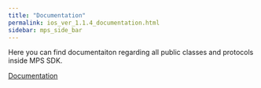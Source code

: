 ```yaml
---
title: "Documentation"
permalink: ios_ver_1.1.4_documentation.html
sidebar: mps_side_bar
---
```

Here you can find documentaiton regarding all public classes and protocols inside MPS SDK.

<a href="docs/iOS/Ver.1.1.4/Documentation/index.html">Documentation</a>
